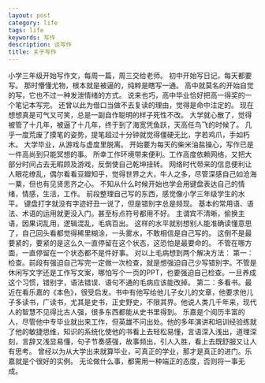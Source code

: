 ```yaml
---
layout: post
category: life
tags: life
keywords: 写作
description: 谈写作
title: 关于写作
---
```


小学三年级开始写作文，每周一篇，周三交给老师。
初中开始写日记，每天都要写。
那时懵懂尤物，根本就是被逼的，纯粹是瞎写一通。
高中就莫名的开始自觉的写，它也不过一种发泄情绪的方式。
说来也巧，高中毕业恰好把高一得奖的一个笔记本写完。
还曾以此为借口当做不去复读的理由，觉得是命中注定的。
现在想想真是可气又可笑，总是一副自作聪明的样子死性不改。
大学就心散了，觉得被管了十几年，被逼了十几年，终于到了海宽凭鱼跃，天高任鸟飞的时候了。
几乎一度荒废了摸笔的姿势，提笔超过十分钟就觉得僵硬无比，字若鸡爪，手如朽木。
大学毕业，从游戏与虚度里脱离。
开始要为每天的柴米油盐操心，写作已是一件高尚到只能冥想的事。
所幸工作环境带来便利。工作高度依赖网络，又把大部分时间占去无暇顾及游戏，反倒使自己乾坤扭转。
网络时代带来的信息便利让人眼花缭乱，偶尔看看豆瓣知乎，觉得世界之大，牛人之多，尽管深感自己如沧海一粟，但也有见贤思齐之心。
不知从什么时候开始也学会用键盘表达自己的情绪，情感，生活，工作。
前段整理自己写的东西，感觉像小学三年级学生的水平。
键盘打字就没有字迹好丑一说了，但是错别字总是频现。
基本的常用语、语法、术语的运用就更没入门。甚至标点符号都用不好。
主谓宾不清晰，偷换主语，因果词乱用，逻辑混乱，毛病百出。
这样的水平就别想别人能准确读懂意思了，自己回头看都觉得稀里糊涂，一头雾水，不敢相信是自己写的。
这倒不是最要紧的，要紧的是这么久一直停留在这个状态，这恐怕是最要命的。
不管在哪方面，一直停留在一个状态都不是件好事。
对以上毛病想到两个解决方法：
第一：检查。前段有强迫自己写完一定做一次检查，就是想强迫自己少写错别字。不管是休闲写文字还是工作写文案，哪怕写个一页的PPT，也要强迫自己检查。一旦养成这个习惯，错别字，语法错误、语句不通的毛病应该能改掉。
第二：多看书。最近在看乐嘉的《本色》，很受启发。书中有他写给他儿子女儿的文章，他要求他儿子多读书，广读书，尤其是史书，正史野史，不限其界。他说人类几千年来，现代人的智慧不见得比古人强，很多东西都能从史书里得到。
乐嘉是个阅历丰富的人，尽管他中专毕业就出来工作，但英雄不问出处。他的多年演讲和培训经验练就了他的敏捷思维，知识的系统化使他的书看上去轻松易懂，言语深入浅出，道理深刻，言辞又浅显易懂，句子节奏感强，故事频出，引人入胜，看上去既舒服又让人有思考。
曾经以为从大学出来就算毕业，可真正的学业，那才是真正的进门。乐嘉就是个很好的实例。
无论做什么事，都需用一种端正的态度，否则将一事无成。